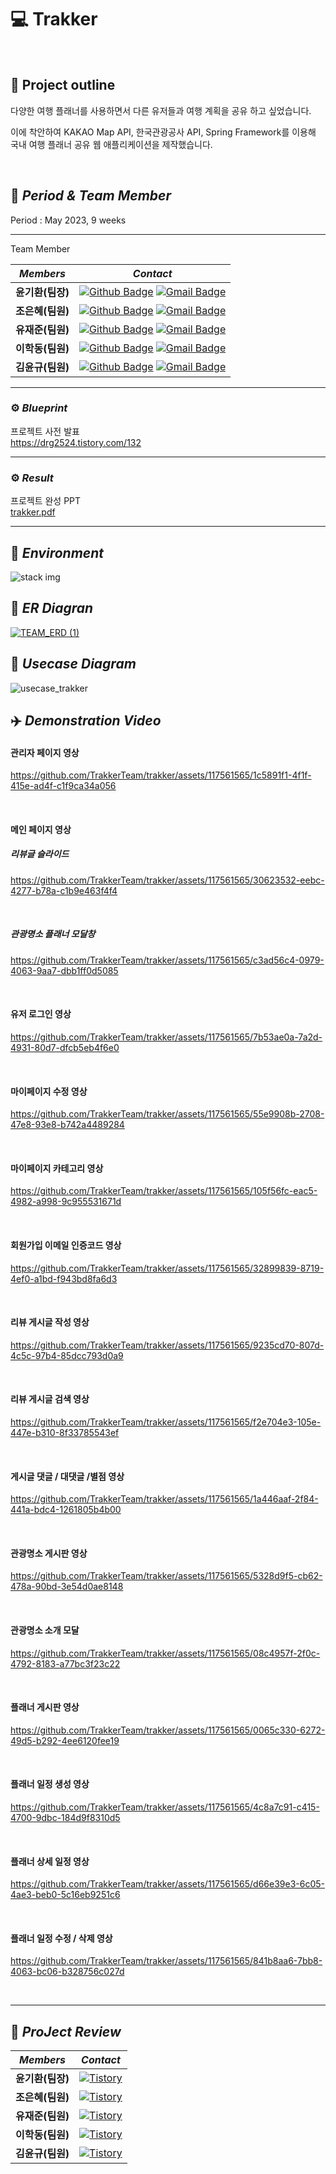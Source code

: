 
# :computer: Trakker
</br>

## :page_facing_up: Project outline

다양한 여행 플래너를 사용하면서 다른 유저들과 여행 계획을 공유 하고 싶었습니다.

이에 착안하여 KAKAO Map API, 한국관광공사 API, Spring Framework를 이용해 국내 여행 플래너 공유 웹 애플리케이션을 제작했습니다.

</br>

## :pushpin: _Period & Team Member_
Period :   May 2023, 9 weeks
***
Team Member

|*Members*|*Contact*|
|:---:|---|
|**윤기환(팀장)**|[![Github Badge](https://img.shields.io/badge/-Github-000?style=flat-square&logo=Github&logoColor=white)](https://github.com/KiHwanY) [![Gmail Badge](https://img.shields.io/badge/-drg2524@gmail.com-c14438?style=flat-square&logo=Gmail&logoColor=white&link=mailto:drg2524@gmail.com)](mailto:drg2524@gmail.com)|
|**조은혜(팀원)**|[![Github Badge](https://img.shields.io/badge/-Github-000?style=flat-square&logo=Github&logoColor=white)](https://github.com/Coco-9) [![Gmail Badge](https://img.shields.io/badge/-fltm86@gmail.com-c14438?style=flat-square&logo=Gmail&logoColor=white&link=mailto:fltm86@gmail.com)](mailto:fltm86@gmail.com)|
|**유재준(팀원)**|[![Github Badge](https://img.shields.io/badge/-Github-000?style=flat-square&logo=Github&logoColor=white)](https://github.com/dbwowns) [![Gmail Badge](https://img.shields.io/badge/-liuzaijun12@gmail.com-c14438?style=flat-square&logo=Gmail&logoColor=white&link=mailto:liuzaijun12@gmail.com)](mailto:liuzaijun12@gmail.com)|
|**이학동(팀원)**|[![Github Badge](https://img.shields.io/badge/-Github-000?style=flat-square&logo=Github&logoColor=white)](https://github.com/hakbook) [![Gmail Badge](https://img.shields.io/badge/-1324lhd@gmail.com-c14438?style=flat-square&logo=Gmail&logoColor=white&link=mailto:1324lhd@gmail.com)](mailto:1324lhd@gmail.com)|
|**김윤규(팀원)**|[![Github Badge](https://img.shields.io/badge/-Github-000?style=flat-square&logo=Github&logoColor=white)](https://github.com/yungyudd) [![Gmail Badge](https://img.shields.io/badge/-rladbsrb15@gmail.com-c14438?style=flat-square&logo=Gmail&logoColor=white&link=mailto:rladbsrb15@gmail.com)](mailto:rladbsrb15@gmail.com)|
***

### ⚙️ _Blueprint_ 

프로젝트 사전 발표  </br>
https://drg2524.tistory.com/132

***
### ⚙️ _Result_ 
프로젝트 완성 PPT </br>
[trakker.pdf](https://github.com/TrakkerTeam/trakker/files/11980945/trakker.pdf)


***

##  :pushpin: _Environment_


![stack img](https://github.com/TrakkerTeam/trakker/assets/117561565/830527bd-bc83-49e4-9a35-9dee523f63dc)


##  :pushpin: _ER Diagran_
<a href="https://github.com/TrakkerTeam/trakker/assets/117561565/f017774f-7dac-458d-8b5a-191ee3b4635f">![TEAM_ERD (1)](https://github.com/TrakkerTeam/trakker/assets/117561565/d1dcce90-35fd-46c6-bead-4bc3254fec46)
</a>

## :pushpin:  _Usecase Diagram_

![usecase_trakker](https://github.com/TrakkerTeam/trakker/assets/117561565/2b12bf7e-383d-4cd9-92cc-9213c138d63f)


##  :airplane:   _Demonstration Video_

#### 관리자 페이지 영상

https://github.com/TrakkerTeam/trakker/assets/117561565/1c5891f1-4f1f-415e-ad4f-c1f9ca34a056

</br>


#### 메인 페이지 영상

##### 리뷰글 슬라이드

https://github.com/TrakkerTeam/trakker/assets/117561565/30623532-eebc-4277-b78a-c1b9e463f4f4

</br>

##### 관광명소 플래너 모달창 

https://github.com/TrakkerTeam/trakker/assets/117561565/c3ad56c4-0979-4063-9aa7-dbb1ff0d5085

</br>

#### 유저 로그인 영상

https://github.com/TrakkerTeam/trakker/assets/117561565/7b53ae0a-7a2d-4931-80d7-dfcb5eb4f6e0

</br>

#### 마이페이지 수정 영상

https://github.com/TrakkerTeam/trakker/assets/117561565/55e9908b-2708-47e8-93e8-b742a4489284

</br>

####  마이페이지 카테고리 영상

https://github.com/TrakkerTeam/trakker/assets/117561565/105f56fc-eac5-4982-a998-9c955531671d

</br>

#### 회원가입 이메일 인증코드 영상

https://github.com/TrakkerTeam/trakker/assets/117561565/32899839-8719-4ef0-a1bd-f943bd8fa6d3

</br>

#### 리뷰 게시글 작성 영상

https://github.com/TrakkerTeam/trakker/assets/117561565/9235cd70-807d-4c5c-97b4-85dcc793d0a9

</br>

#### 리뷰 게시글 검색 영상

https://github.com/TrakkerTeam/trakker/assets/117561565/f2e704e3-105e-447e-b310-8f33785543ef

</br>

#### 게시글 댓글 / 대댓글 /별점 영상

https://github.com/TrakkerTeam/trakker/assets/117561565/1a446aaf-2f84-441a-bdc4-1261805b4b00

</br>

#### 관광명소 게시판 영상

https://github.com/TrakkerTeam/trakker/assets/117561565/5328d9f5-cb62-478a-90bd-3e54d0ae8148

</br>

####  관광명소  소개  모달

https://github.com/TrakkerTeam/trakker/assets/117561565/08c4957f-2f0c-4792-8183-a77bc3f23c22

</br>

#### 플래너 게시판 영상

https://github.com/TrakkerTeam/trakker/assets/117561565/0065c330-6272-49d5-b292-4ee6120fee19

</br>

#### 플래너 일정 생성 영상

https://github.com/TrakkerTeam/trakker/assets/117561565/4c8a7c91-c415-4700-9dbc-184d9f8310d5

</br>

#### 플래너 상세 일정 영상

https://github.com/TrakkerTeam/trakker/assets/117561565/d66e39e3-6c05-4ae3-beb0-5c16eb9251c6

</br>

#### 플래너 일정 수정 / 삭제 영상

https://github.com/TrakkerTeam/trakker/assets/117561565/841b8aa6-7bb8-4063-bc06-b328756c027d

</br>

****
## :pushpin: _ProJect Review_

|*Members*|*Contact*|
|:---:|---|
|**윤기환(팀장)**|</a> <a href = "https://drg2524.tistory.com/133/"> <img alt="Tistory" src ="https://img.shields.io/badge/Tistory-white.svg?&style=for-the-badge"/></a>
|**조은혜(팀원)**|</a> <a href = "https://chodevelop.tistory.com/19"> <img alt="Tistory" src ="https://img.shields.io/badge/Tistory-white.svg?&style=for-the-badge"/></a>|
|**유재준(팀원)**|</a> <a href = "https://liuzaijun123.tistory.com/4"> <img alt="Tistory" src ="https://img.shields.io/badge/Tistory-white.svg?&style=for-the-badge"/></a>|
|**이학동(팀원)**|</a> <a href = "https://hakbook.tistory.com/4"> <img alt="Tistory" src ="https://img.shields.io/badge/Tistory-white.svg?&style=for-the-badge"/></a>|
|**김윤규(팀원)**|</a> <a href = "https://qpfsh8.tistory.com/5"> <img alt="Tistory" src ="https://img.shields.io/badge/Tistory-white.svg?&style=for-the-badge"/></a>|



